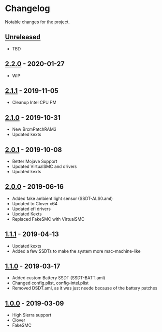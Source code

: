 # Changelog

Notable changes for the project.

## [Unreleased]

- TBD

## [2.2.0] - 2020-01-27

- WIP

## [2.1.1] - 2019-11-05

- Cleanup Intel CPU PM

## [2.1.0] - 2019-10-31

- New BrcmPatchRAM3
- Updated kexts

## [2.0.1] - 2019-10-08

- Better Mojave Support
- Updated VirtualSMC and drivers 
- Updated kexts

## [2.0.0] - 2019-06-16

- Added fake ambient light sensor (SSDT-ALS0.aml)
- Updated to Clover x64
- Updated efi drivers
- Updated Kexts
- Replaced FakeSMC with VirtualSMC

## [1.1.1] - 2019-04-13

- Updated kexts
- Added a few SSDTs to make the system more mac-machine-like

## [1.1.0] - 2019-03-17

- Added custom Battery SSDT (SSDT-BATT.aml)
- Changed config.plist, config-intel.plist
- Removed DSDT.aml, as it was just neede because of the battery patches

## [1.0.0] - 2019-03-09

- High Sierra support
- Clover
- FakeSMC

[unreleased]: https://github.com/zacmks/Hackintosh-Aero-15X/compare/v1.1.0...HEAD
[2.2.0]: https://github.com/zacmks/Hackintosh-Aero-15X/compare/2.1.1...2.2.0
[2.1.1]: https://github.com/zacmks/Hackintosh-Aero-15X/compare/2.1.0...2.1.1
[2.1.0]: https://github.com/zacmks/Hackintosh-Aero-15X/compare/2.0.1...2.1.0
[2.0.1]: https://github.com/zacmks/Hackintosh-Aero-15X/compare/2.0.0...2.0.1
[2.0.0]: https://github.com/zacmks/Hackintosh-Aero-15X/compare/1.1.1...2.0.0
[1.1.1]: https://github.com/zacmks/Hackintosh-Aero-15X/compare/1.1.0...1.1.1
[1.1.0]: https://github.com/zacmks/Hackintosh-Aero-15X/compare/1.0.0...1.1.0
[1.0.0]: https://github.com/zacmks/Hackintosh-Aero-15X/releases/tag/1.0.0